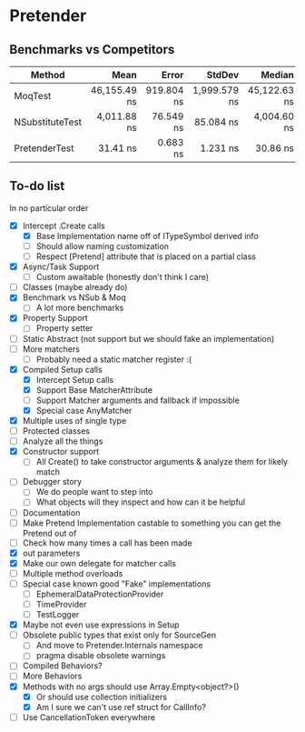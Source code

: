 # Pretender

## Benchmarks vs Competitors

| Method          | Mean         | Error      | StdDev       | Median       | Gen0   | Gen1   | Allocated |
|---------------- |-------------:|-----------:|-------------:|-------------:|-------:|-------:|----------:|
| MoqTest         | 46,155.49 ns | 919.804 ns | 1,999.579 ns | 45,122.63 ns | 1.3428 | 1.2207 |    8850 B |
| NSubstituteTest |  4,011.88 ns |  76.549 ns |    85.084 ns |  4,004.60 ns | 1.2360 | 0.0381 |    7760 B |
| PretenderTest   |     31.41 ns |   0.683 ns |     1.231 ns |     30.86 ns | 0.0268 |      - |     168 B |

## To-do list

In no particular order

- [x] Intercept .Create calls
    - [x] Base Implementation name off of ITypeSymbol derived info
    - [ ] Should allow naming customization
    - [ ] Respect [Pretend] attribute that is placed on a partial class
- [x] Async/Task Support
    - [ ] Custom awaitable (honestly don't think I care)
- [ ] Classes (maybe already do)
- [x] Benchmark vs NSub & Moq
  - [ ] A lot more benchmarks
- [x] Property Support
  - [ ] Property setter
- [ ] Static Abstract (not support but we should fake an implementation)
- [ ] More matchers
  - [ ] Probably need a static matcher register :(
- [x] Compiled Setup calls
  - [x] Intercept Setup calls
  - [x] Support Base MatcherAttribute
  - [ ] Support Matcher arguments and fallback if impossible
  - [x] Special case AnyMatcher
- [x] Multiple uses of single type
- [ ] Protected classes
- [ ] Analyze all the things
- [x] Constructor support
  - [ ] All Create() to take constructor arguments & analyze them for likely match
- [ ] Debugger story
  - [ ] We do people want to step into
  - [ ] What objects will they inspect and how can it be helpful
- [ ] Documentation
- [ ] Make Pretend Implementation castable to something you can get the Pretend out of
- [ ] Check how many times a call has been made
- [x] out parameters
- [x] Make our own delegate for matcher calls
- [ ] Multiple method overloads
- [ ] Special case known good "Fake" implementations
  - [ ] EphemeralDataProtectionProvider
  - [ ] TimeProvider
  - [ ] TestLogger
- [x] Maybe not even use expressions in Setup
- [ ] Obsolete public types that exist only for SourceGen
  - [ ] And move to Pretender.Internals namespace
  - [ ] pragma disable obsolete warnings
- [ ] Compiled Behaviors?
- [ ] More Behaviors
- [x] Methods with no args should use Array.Empty<object?>()
  - [x] Or should use collection initializers
  - [x] Am I sure we can't use ref struct for CallInfo?
- [ ] Use CancellationToken everywhere